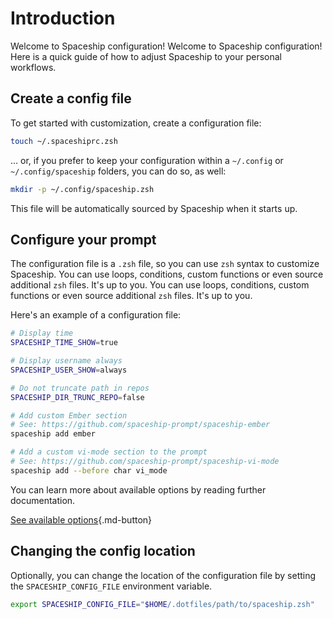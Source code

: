 # Introduction

Welcome to Spaceship configuration! Welcome to Spaceship configuration! Here is a quick guide of how to adjust Spaceship to your personal workflows.

## Create a config file

To get started with customization, create a configuration file:

```zsh
touch ~/.spaceshiprc.zsh
```

… or, if you prefer to keep your configuration within a `~/.config` or `~/.config/spaceship` folders, you can do so, as well:

```zsh
mkdir -p ~/.config/spaceship.zsh
```

This file will be automatically sourced by Spaceship when it starts up.

## Configure your prompt

The configuration file is a `.zsh` file, so you can use `zsh` syntax to customize Spaceship. You can use loops, conditions, custom functions or even source additional `zsh` files. It's up to you. You can use loops, conditions, custom functions or even source additional `zsh` files. It's up to you.

Here's an example of a configuration file:

```zsh
# Display time
SPACESHIP_TIME_SHOW=true

# Display username always
SPACESHIP_USER_SHOW=always

# Do not truncate path in repos
SPACESHIP_DIR_TRUNC_REPO=false

# Add custom Ember section
# See: https://github.com/spaceship-prompt/spaceship-ember
spaceship add ember

# Add a custom vi-mode section to the prompt
# See: https://github.com/spaceship-prompt/spaceship-vi-mode
spaceship add --before char vi_mode
```

You can learn more about available options by reading further documentation.

[See available options](/config/prompt ""){.md-button}

## Changing the config location

Optionally, you can change the location of the configuration file by setting the `SPACESHIP_CONFIG_FILE` environment variable.

```zsh
export SPACESHIP_CONFIG_FILE="$HOME/.dotfiles/path/to/spaceship.zsh"
```
